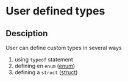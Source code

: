 # User defined types

## Desciption

User can define custom types in several ways
1. using `typeof` statement
2. defining en `enum` ([enum](../Definitions/enum.md))
3. defining a `struct` ([struct](../Definitions/struct.md))
